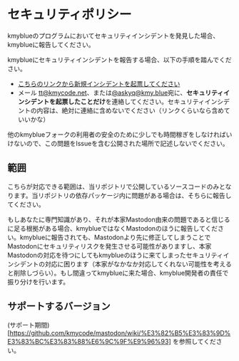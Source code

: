# セキュリティポリシー

kmyblueのプログラムにおいてセキュリティインシデントを発見した場合、kmyblueに報告してください。

kmyblueにセキュリティインシデントを報告する場合、以下の手順を踏んでください。

- [こちらのリンクから新規インシデントを起票してください](https://github.com/kmycode/mastodon/security/advisories/new)
- メール <tt@kmycode.net>、または[@askyq@kmy.blue](https://kmy.blue/@askyq)宛に、**セキュリティインシデントを起票したことだけ**を連絡してください。セキュリティインシデントの内容は、絶対に連絡に含めないでください（リンクくらいなら含めていいかな）

他のkmyblueフォークの利用者の安全のために少しでも時間稼ぎをしなければいけないので、この問題をIssueを含む公開された場所で記述しないでください。

## 範囲

こちらが対応できる範囲は、当リポジトリで公開しているソースコードのみとなります。当リポジトリの依存パッケージ内に問題がある場合は、そちらに報告してください。

もしあなたに専門知識があり、それが本家Mastodon由来の問題であると信じるに足る根拠がある場合、kmyblueではなくMastodonのほうに報告してください。kmyblueに報告されても、Mastodonより先に修正してしまうことでMastodonにセキュリティリスクを発生させる可能性がありますし、本家Mastodonの対応を待つにしてもkmyblueのほうに来てしまったセキュリティインシデントの対応に困ります（本家がなかなか対応してくれない可能性を考えると削除しづらい）。もし間違ってkmyblueに来た場合、kmyblue開発者の責任で振り分けを行います。

## サポートするバージョン

(サポート期間)[https://github.com/kmycode/mastodon/wiki/%E3%82%B5%E3%83%9D%E3%83%BC%E3%83%88%E6%9C%9F%E9%96%93] を参照してください。
